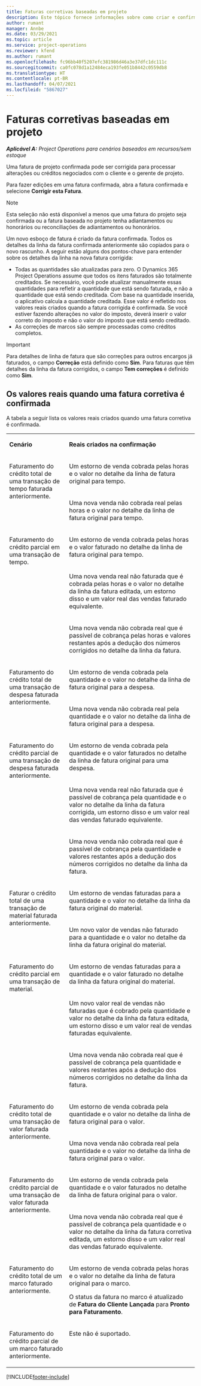```yaml
---
title: Faturas corretivas baseadas em projeto
description: Este tópico fornece informações sobre como criar e confirmar faturas corretivas baseadas em projeto no Project Operations.
author: rumant
manager: Annbe
ms.date: 03/29/2021
ms.topic: article
ms.service: project-operations
ms.reviewer: kfend
ms.author: rumant
ms.openlocfilehash: fc96bb40f5207efc381986d46a3e37dfc1dc111c
ms.sourcegitcommit: ca0fc078d1a12484eca193fe051b8442c0559db8
ms.translationtype: HT
ms.contentlocale: pt-BR
ms.lasthandoff: 04/07/2021
ms.locfileid: "5867027"
---
```

# <a name="corrective-project-based-invoices"></a>Faturas corretivas baseadas em projeto

_**Aplicável A:** Project Operations para cenários baseados em recursos/sem estoque_

Uma fatura de projeto confirmada pode ser corrigida para processar alterações ou créditos negociados com o cliente e o gerente de projeto.

Para fazer edições em uma fatura confirmada, abra a fatura confirmada e selecione **Corrigir esta Fatura**. 

> [!NOTE]
> Esta seleção não está disponível a menos que uma fatura do projeto seja confirmada ou a fatura baseada no projeto tenha adiantamentos ou honorários ou reconciliações de adiantamentos ou honorários.

Um novo esboço de fatura é criado da fatura confirmada. Todos os detalhes da linha da fatura confirmada anteriormente são copiados para o novo rascunho. A seguir estão alguns dos pontos-chave para entender sobre os detalhes da linha na nova fatura corrigida:

- Todas as quantidades são atualizadas para zero. O Dynamics 365 Project Operations assume que todos os itens faturados são totalmente creditados. Se necessário, você pode atualizar manualmente essas quantidades para refletir a quantidade que está sendo faturada, e não a quantidade que está sendo creditada. Com base na quantidade inserida, o aplicativo calcula a quantidade creditada. Esse valor é refletido nos valores reais criados quando a fatura corrigida é confirmada. Se você estiver fazendo alterações no valor do imposto, deverá inserir o valor correto do imposto e não o valor do imposto que está sendo creditado.
- As correções de marcos são sempre processadas como créditos completos.


> [!IMPORTANT]
> Para detalhes de linha de fatura que são correções para outros encargos já faturados, o campo **Correção** está definido como **Sim**. Para faturas que têm detalhes da linha da fatura corrigidos, o campo **Tem correções** é definido como **Sim**.

## <a name="actuals-created-when-a-corrective-invoice-is-confirmed"></a>Os valores reais quando uma fatura corretiva é confirmada

A tabela a seguir lista os valores reais criados quando uma fatura corretiva é confirmada.

<table border="0" cellspacing="0" cellpadding="0">
    <tbody>
        <tr>
            <td width="216" valign="top">
                <p>
                    <strong>Cenário</strong>
                </p>
            </td>
            <td width="808" valign="top">
                <p>
                    <strong>Reais criados na confirmação</strong>
                </p>
            </td>
        </tr>
        <tr>
            <td width="216" rowspan="2" valign="top">
                <p>
Faturamento do crédito total de uma transação de tempo faturada anteriormente.
                </p>
            </td>
            <td width="408" valign="top">
                <p>
Um estorno de venda cobrada pelas horas e o valor no detalhe da linha de fatura original para tempo.
                </p>
            </td>
        </tr>
        <tr>
            <td width="408" valign="top">
                <p>
Uma nova venda não cobrada real pelas horas e o valor no detalhe da linha de fatura original para tempo.
                </p>
            </td>
        </tr>
        <tr>
            <td width="216" rowspan="3" valign="top">
                <p>
Faturamento do crédito parcial em uma transação de tempo.
                </p>
            </td>
            <td width="408" valign="top">
                <p>
Um estorno de venda cobrada pelas horas e o valor faturado no detalhe da linha de fatura original para tempo.
                </p>
            </td>
        </tr>
        <tr>
            <td width="408" valign="top">
                <p>
Uma nova venda real não faturada que é cobrada pelas horas e o valor no detalhe da linha da fatura editada, um estorno disso e um valor real das vendas faturado equivalente.
                </p>
            </td>
        </tr>
        <tr>
            <td width="408" valign="top">
                <p>
Uma nova venda não cobrada real que é passível de cobrança pelas horas e valores restantes após a dedução dos números corrigidos no detalhe da linha da fatura.
                </p>
            </td>
        </tr>
        <tr>
            <td width="216" rowspan="2" valign="top">
                <p>
Faturamento do crédito total de uma transação de despesa faturada anteriormente.
                </p>
            </td>
            <td width="408" valign="top">
                <p>
Um estorno de venda cobrada pela quantidade e o valor no detalhe da linha de fatura original para a despesa.
                </p>
            </td>
        </tr>
        <tr>
            <td width="408" valign="top">
                <p>
Uma nova venda não cobrada real pela quantidade e o valor no detalhe da linha de fatura original para a despesa.
                </p>
            </td>
        </tr>
        <tr>
            <td width="216" rowspan="3" valign="top">
                <p>
Faturamento do crédito parcial de uma transação de despesa faturada anteriormente.
                </p>
            </td>
            <td width="408" valign="top">
                <p>
Um estorno de venda cobrada pela quantidade e o valor faturados no detalhe da linha de fatura original para uma despesa.
                </p>
            </td>
        </tr>
        <tr>
            <td width="408" valign="top">
                <p>
Uma nova venda real não faturada que é passível de cobrança pela quantidade e o valor no detalhe da linha da fatura corrigida, um estorno disso e um valor real das vendas faturado equivalente.
                </p>
            </td>
        </tr>
        <tr>
            <td width="408" valign="top">
                <p>
Uma nova venda não cobrada real que é passível de cobrança pela quantidade e valores restantes após a dedução dos números corrigidos no detalhe da linha da fatura.
                </p>
            </td>
        </tr>
                <tr>
            <td width="216" rowspan="2" valign="top">
                <p>
Faturar o crédito total de uma transação de material faturada anteriormente.
                </p>
            </td>
            <td width="408" valign="top">
                <p>
Um estorno de vendas faturadas para a quantidade e o valor no detalhe da linha da fatura original do material.
                </p>
            </td>
        </tr>
        <tr>
            <td width="408" valign="top">
                <p>
Um novo valor de vendas não faturado para a quantidade e o valor no detalhe da linha da fatura original do material.
                </p>
            </td>
        </tr>
        <tr>
            <td width="216" rowspan="3" valign="top">
                <p>
Faturamento do crédito parcial em uma transação de material.
                </p>
            </td>
            <td width="408" valign="top">
                <p>
Um estorno de vendas faturadas para a quantidade e o valor faturado no detalhe da linha da fatura original do material.
                </p>
            </td>
        </tr>
        <tr>
            <td width="408" valign="top">
                <p>
Um novo valor real de vendas não faturadas que é cobrado pela quantidade e valor no detalhe da linha da fatura editada, um estorno disso e um valor real de vendas faturadas equivalente.
                </p>
            </td>
        </tr>
        <tr>
            <td width="408" valign="top">
                <p>
Uma nova venda não cobrada real que é passível de cobrança pela quantidade e valores restantes após a dedução dos números corrigidos no detalhe da linha da fatura.
                </p>
            </td>
        </tr>
        <tr>
            <td width="216" rowspan="2" valign="top">
                <p>
Faturamento do crédito total de uma transação de valor faturada anteriormente.
                </p>
            </td>
            <td width="408" valign="top">
                <p>
Um estorno de venda cobrada pela quantidade e o valor no detalhe da linha de fatura original para o valor.
                </p>
            </td>
        </tr>
        <tr>
            <td width="408" valign="top">
                <p>
Uma nova venda não cobrada real pela quantidade e o valor no detalhe da linha de fatura original para o valor.
                </p>
            </td>
        </tr>
        <tr>
            <td width="216" rowspan="2" valign="top">
                <p>
Faturamento do crédito parcial de uma transação de valor faturada anteriormente.
                </p>
            </td>
            <td width="408" valign="top">
                <p>
Um estorno de venda cobrada pela quantidade e o valor faturados no detalhe da linha de fatura original para o valor.
                </p>
            </td>
        </tr>
        <tr>
            <td width="408" valign="top">
                <p>
Uma nova venda não cobrada real que é passível de cobrança pela quantidade e o valor no detalhe da linha da fatura corretiva editada, um estorno disso e um valor real das vendas faturado equivalente.
                </p>
            </td>
        </tr>
        <tr>
            <td width="216" valign="top">
                <p>
Faturamento do crédito total de um marco faturado anteriormente.
                </p>
            </td>
            <td width="408" valign="top">
                <p>
Um estorno de venda cobrada pelas horas e o valor no detalhe da linha de fatura original para o marco.
                </p>
                <p>
O status da fatura no marco é atualizado de <b>Fatura do Cliente Lançada</b> para <b>Pronto para Faturamento</b>.
                </p>
            </td>
        </tr>
        <tr>
            <td width="216" valign="top">
                <p>
Faturamento do crédito parcial de um marco faturado anteriormente.
                </p>
            </td>
            <td width="408" valign="top">
                <p>
Este não é suportado.
                </p>
            </td>
        </tr>       
    </tbody>
</table>


[!INCLUDE[footer-include](../includes/footer-banner.md)]
